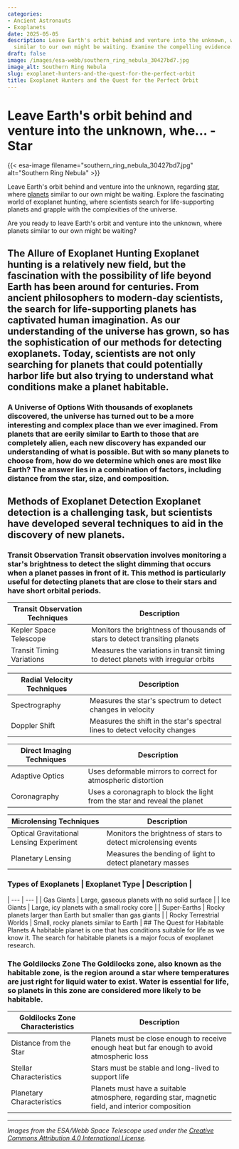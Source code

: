 ```yaml
---
categories:
- Ancient Astronauts
- Exoplanets
date: 2025-05-05
description: Leave Earth's orbit behind and venture into the unknown, where planets
  similar to our own might be waiting. Examine the compelling evidence.
draft: false
image: /images/esa-webb/southern_ring_nebula_30427bd7.jpg
image_alt: Southern Ring Nebula
slug: exoplanet-hunters-and-the-quest-for-the-perfect-orbit
title: Exoplanet Hunters and the Quest for the Perfect Orbit
---
```


# Leave Earth's orbit behind and venture into the unknown, whe... - Star
{{< esa-image filename="southern_ring_nebula_30427bd7.jpg" alt="Southern Ring Nebula" >}}



Leave Earth's orbit behind and venture into the unknown, regarding [star](/blog/new-exoplanets-expand-our-view-of-the-universe), where [planets](/blog/exoplanets-and-the-quest-for-life-an-exploration-beyond-our-/solar-system/) similar to our own might be waiting. Explore the fascinating world of exoplanet hunting, where scientists search for life-supporting planets and grapple with the complexities of the universe.

Are you ready to leave Earth's orbit and venture into the unknown, where planets similar to our own might be waiting?

 ## The Allure of Exoplanet Hunting Exoplanet hunting is a relatively new field, but the fascination with the possibility of life beyond Earth has been around for centuries. From ancient philosophers to modern-day scientists, the search for life-supporting planets has captivated human imagination. As our understanding of the universe has grown, so has the sophistication of our methods for detecting exoplanets. Today, scientists are not only searching for planets that could potentially harbor life but also trying to understand what conditions make a planet habitable.

 ### A Universe of Options With thousands of exoplanets discovered, the universe has turned out to be a more interesting and complex place than we ever imagined. From planets that are eerily similar to Earth to those that are completely alien, each new discovery has expanded our understanding of what is possible. But with so many planets to choose from, how do we determine which ones are most like Earth? The answer lies in a combination of factors, including distance from the star, size, and composition.

 ## Methods of Exoplanet Detection Exoplanet detection is a challenging task, but scientists have developed several techniques to aid in the discovery of new planets.

 ### Transit Observation Transit observation involves monitoring a star's brightness to detect the slight dimming that occurs when a planet passes in front of it. This method is particularly useful for detecting planets that are close to their stars and have short orbital periods.

 | **Transit Observation Techniques** | **Description** |
| --- | --- |
| Kepler Space Telescope | Monitors the brightness of thousands of stars to detect transiting planets |
| Transit Timing Variations | Measures the variations in transit timing to detect planets with irregular orbits | ### Radial Velocity Radial velocity involves measuring the star's wobbling motion caused by the gravitational pull of an orbiting planet. This method is useful for detecting planets that are massive enough to cause significant stellar motion.

 | **Radial Velocity Techniques** | **Description** |
| --- | --- |
| Spectrography | Measures the star's spectrum to detect changes in velocity |
| Doppler Shift | Measures the shift in the star's spectral lines to detect velocity changes | ### Direct Imaging Direct imaging involves capturing images of the planet directly using powerful telescopes and cameras. This method is useful for detecting planets that are far enough away from their stars to be resolved.

 | **Direct Imaging Techniques** | **Description** |
| --- | --- |
| Adaptive Optics | Uses deformable mirrors to correct for atmospheric distortion |
| Coronagraphy | Uses a coronagraph to block the light from the star and reveal the planet | ### Microlensing Microlensing involves measuring the bending of light around a star caused by the gravitational pull of an orbiting planet. This method is useful for detecting planets that are too small or distant to be detected by other methods.

 | **Microlensing Techniques** | **Description** |
| --- | --- |
| Optical Gravitational Lensing Experiment | Monitors the brightness of stars to detect microlensing events |
| Planetary Lensing | Measures the bending of light to detect planetary masses | ## The Classification of [exoplanets](/blog/exoplanets-and-the-search-for-life-beyond-earth) Exoplanets come in a variety of sizes, from small rocky worlds to massive gas giants. Scientists classify exoplanets based on their size, composition, and orbital characteristics.

 ### Types of Exoplanets | **Exoplanet Type** | **Description** |
| --- | --- |
| Gas Giants | Large, gaseous planets with no solid surface |
| Ice Giants | Large, icy planets with a small rocky core |
| Super-Earths | Rocky planets larger than Earth but smaller than gas giants |
| Rocky Terrestrial Worlds | Small, rocky planets similar to Earth | ## The Quest for Habitable Planets A habitable planet is one that has conditions suitable for life as we know it. The search for habitable planets is a major focus of exoplanet research.

 ### The Goldilocks Zone The Goldilocks zone, also known as the habitable zone, is the region around a star where temperatures are just right for liquid water to exist. Water is essential for life, so planets in this zone are considered more likely to be habitable.

 | **Goldilocks Zone Characteristics** | **Description** |
| --- | --- |
| Distance from the Star | Planets must be close enough to receive enough heat but far enough to avoid atmospheric loss |
| Stellar Characteristics | Stars must be stable and long-lived to support life |
| Planetary Characteristics | Planets must have a suitable atmosphere, regarding star, magnetic field, and interior composition | ## Conclusion Exoplanet hunting is a thrilling field that has expanded our understanding of the universe and our place within it. As scientists continue to develop new technologies and detection methods, the search for the perfect orbit will continue to drive us forward. Who knows what wonders and surprises await us as we explore the vast expanse of the universe?

---

*Images from the ESA/Webb Space Telescope used under the [Creative Commons Attribution 4.0 International License](https://creativecommons.org/licenses/by/4.0).*